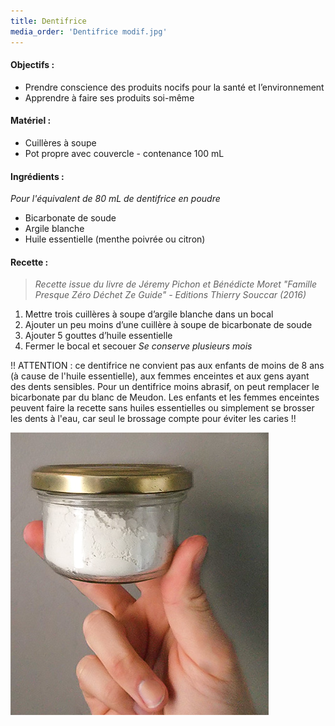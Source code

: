 ```yaml
---
title: Dentifrice
media_order: 'Dentifrice modif.jpg'
---
```


#### Objectifs :
* Prendre conscience des produits nocifs pour la santé et l’environnement
* Apprendre à faire ses produits soi-même

#### Matériel :

* Cuillères à soupe
* Pot propre avec couvercle - contenance 100 mL

#### Ingrédients :
_Pour l'équivalent de 80 mL de dentifrice en poudre_
* Bicarbonate de soude
* Argile blanche
* Huile essentielle (menthe poivrée ou citron)

#### Recette :
> _Recette issue du livre de Jéremy Pichon et Bénédicte Moret "Famille Presque Zéro Déchet Ze Guide" - Editions Thierry Souccar (2016)_

1. Mettre trois cuillères à soupe d’argile blanche dans un bocal
2. Ajouter un peu moins d’une cuillère à soupe de bicarbonate de soude
3. Ajouter 5 gouttes d’huile essentielle
4. Fermer le bocal et secouer
_Se conserve plusieurs mois_

!! ATTENTION : ce dentifrice ne convient pas aux enfants de moins de 8 ans (à cause de l'huile essentielle), aux femmes enceintes et aux gens ayant des dents sensibles. Pour un dentifrice moins abrasif, on peut remplacer le bicarbonate par du blanc de Meudon. Les enfants et les femmes enceintes peuvent faire la recette sans huiles essentielles ou simplement se brosser les dents à l'eau, car seul le brossage compte pour éviter les caries !!

![](Dentifrice%20modif.jpg)
